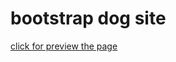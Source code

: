 # bootstrap dog site

[click for preview the page](https://erdogansenturk.github.io/bootstrap-dog-site/)
